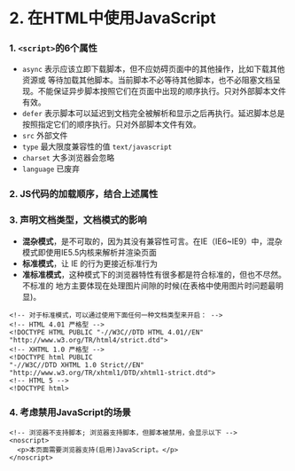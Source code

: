 # 2. 在HTML中使用JavaScript

### 1. `<script>`的6个属性

* `async` 表示应该立即下载脚本，但不应妨碍页面中的其他操作，比如下载其他资源或 等待加载其他脚本。当前脚本不必等待其他脚本，也不必阻塞文档呈现。不能保证异步脚本按照它们在页面中出现的顺序执行。只对外部脚本文件有效。
* `defer` 表示脚本可以延迟到文档完全被解析和显示之后再执行。延迟脚本总是按照指定它们的顺序执行。只对外部脚本文件有效。
* `src` 外部文件
* `type` 最大限度兼容性的值 `text/javascript`
* `charset` 大多浏览器会忽略
* `language` 已废弃

### 2. JS代码的加载顺序，结合上述属性

### 3. 声明文档类型，文档模式的影响

* **混杂模式**，是不可取的，因为其没有兼容性可言。在IE（IE6~IE9）中，混杂模式即使用IE5.5内核来解析并渲染页面
* **标准模式**，让 IE 的行为更接近标准行为
* **准标准模式**，这种模式下的浏览器特性有很多都是符合标准的，但也不尽然。不标准的 地方主要体现在处理图片间隙的时候\(在表格中使用图片时问题最明显\)。

```markup
<!-- 对于标准模式，可以通过使用下面任何一种文档类型来开启： -->
<!-- HTML 4.01 严格型 -->
<!DOCTYPE HTML PUBLIC "-//W3C//DTD HTML 4.01//EN" "http://www.w3.org/TR/html4/strict.dtd">
<!-- XHTML 1.0 严格型 -->
<!DOCTYPE html PUBLIC
"-//W3C//DTD XHTML 1.0 Strict//EN" "http://www.w3.org/TR/xhtml1/DTD/xhtml1-strict.dtd">
<!-- HTML 5 -->
<!DOCTYPE html>
```

### 4. 考虑禁用JavaScript的场景

```markup
<!-- 浏览器不支持脚本; 浏览器支持脚本，但脚本被禁用，会显示以下 -->
<noscript> 
  <p>本页面需要浏览器支持(启用)JavaScript。</p>
</noscript>
```

